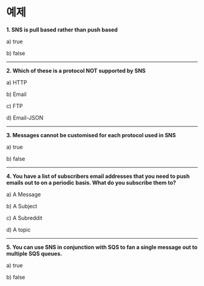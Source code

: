 # 예제

**1. SNS is pull based rather than push based**

a) true

b) false

---

**2. Which of these is a protocol NOT supported by SNS**

a) HTTP

b) Email

c) FTP

d) Email-JSON

---

**3. Messages cannot be customised for each protocol used in SNS**

a) true

b) false

---

**4. You have a list of subscribers email addresses that you need to push emails out to on a periodic basis. What do you subscribe them to?**

a) A Message

b) A Subject

c) A Subreddit

d) A topic

---

**5. You can use SNS in conjunction with SQS to fan a single message out to multiple SQS queues.**

a) true

b) false



